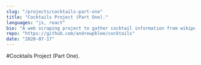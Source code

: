 ```yaml
---
slug: "/projects/cocktails-part-one"
title: "Cocktails Project (Part One)."
languages: "js, react"
bio: "A web scraping project to gather cocktail information from wikipedia"
repo: "https://github.com/andrewpblee/cocktails"
date: "2020-07-17"
---
```


#Cocktails Project (Part One)<span>.</span>
